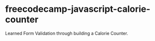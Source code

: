 # freecodecamp-javascript-calorie-counter
Learned Form Validation through building a Calorie Counter.
